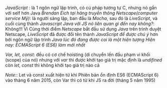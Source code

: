 <!-- 1. JavaScript là gì? -->

_JavaScript_ : là 1 ngôn ngữ lập trình, có cú pháp tương tự C, nhưng nó gần với self hơn Java
_Brendan Eich tại hãng truyền thông Netscape(computer service Mỹ)_: là người sáng lập, ban đầu là _Mocha_, sau đó là _LiveScript_, và cuối cùng thành _Javascript_
_Java với JS nó liên quan gì đến nay không?_: Không!!! Vì Cùng thời điểm _Netscape_ bắt đầu sử dụng _Java_ trên trình duyệt Netscape, _LiveScript_ đã được đổi tên thành _JavaScript_ _để được chú ý_ hơn bởi ngôn ngữ lập trình _Java lúc đó đang được coi là một hiện tượng_
_Hiện nay: ECMAScript 6 (ES6) làm mới nhất_

<!-- 3. Hoisting, Block Scope và Khai báo biến: Var, Let, Const trong JavaScript -->

_Var, let, const_: đều có cơ chế hoisting (di chuyển lến đầu phạm vi khối (scope) của nó) nhưng với _var_ thì được khởi tạo giá trị mặc định là _undifined_ còn _let, const_ thì không khởi tạo giá trị nào cả

_Note:_: Let và const xuất hiện từ khi Phiên bản ổn định ES6 (ECMAScript 6) vào tháng 6 năm 2015, còn Var thì có từ khi JS ra đời (tháng 5 năm 1995)
